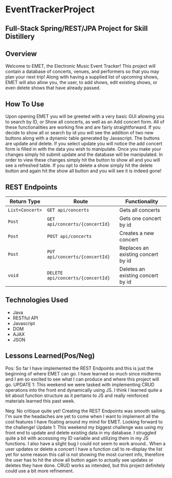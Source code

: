 # EventTrackerProject

## Full-Stack Spring/REST/JPA Project for Skill Distillery

## Overview
Welcome to EMET, the Electronic Music Event Tracker! This project will contain a
database of concerts, venues, and performers so that you may plan your next trip!
Along with having a supplied list of upcoming shows, EMET will also allow you, the
user, to add shows, edit existing shows, or even delete shows that have already passed.

## How To Use
  Upon opening EMET you will be greeted with a very basic GUI allowing you to search by
ID, or Show all concerts, as well as an Add concert form. All of these functionalities
are working fine and are fairly straightforward.
  If you decide to show all or search by id
you will see the addition of two new buttons along with a dynamic table generated by
Javascript. The buttons are update and delete. If you select update you will notice
the add concert form is filled in with the data you wish to manipulate. Once you make
your changes simply hit submit update and the database will be manipulated. In order to
view these changes simply hit the button to show all and you will see a refreshed table.
  If you opt to delete a show simply hit the delete button and again hit the show all button
and you will see it is indeed gone!

## REST Endpoints

| Return Type   | Route                 | Functionality                  |
|---------------|-----------------------|--------------------------------|
| `List<Concert>`  |`GET api/concerts`        | Gets all concerts                 |
| `Post`        |`GET api/concerts/{concertId}`   | Gets one concert by id            |
| `Post`        |`POST api/concerts`       | Creates a new concert             |
| `Post`        |`PUT api/concerts/{concertId}`   | Replaces an existing concert by id|
| `void`        |`DELETE api/concerts/{concertId}`| Deletes an existing concert by id |

## Technologies Used
- Java
- RESTful API
- Javascript
- DOM
- AJAX
- JSON

## Lessons Learned(Pos/Neg)
Pos: So far I have implemented the REST Endpoints and this is just the beginning
of where EMET can go. I have learned so much since midterms and I am so excited to
see what I can produce and where this project will go.
UPDATE 1: This weekend we were tasked with implementing CRUD operations into the front end
dynamically using JS. I think I learned quite a bit about function structure as it pertains
to JS and really reinforced materials learned this past week.

Neg: No critique quite yet! Creating the REST Endpoints was smooth sailing. I'm sure
the headaches are yet to come when I want to implement all the cool features I have
floating around my mind for EMET. Looking forward to the challenge!
Update 1: This weekend my biggest challenge was using my front end to update and delete
existing data in my database. I struggled quite a bit with accessing my ID variable and
utilizing them in my JS functions. I also have a slight bug I could not seem to work around..
When a user updates or delete a concert I have a function call to re-display the list yet
for some reason this call is not showing the most current info, therefore the user has to
hit the show all button again to actually see updates or deletes they have done. CRUD works
as intended, but this project definitely could use a bit more refinement. 

